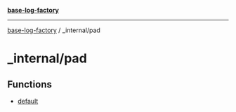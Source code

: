 [**base-log-factory**](../../index.md)

***

[base-log-factory](../../index.md) / \_internal/pad

# \_internal/pad

## Functions

- [default](functions/default.md)
